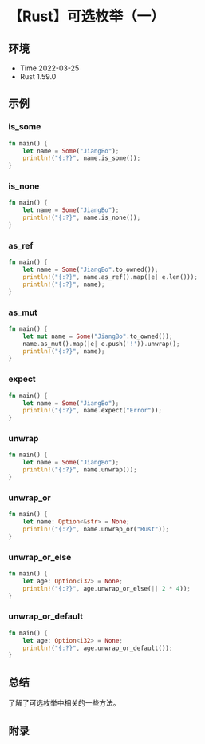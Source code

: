 # 【Rust】可选枚举（一）

## 环境

- Time 2022-03-25
- Rust 1.59.0

## 示例

### is_some

```rust
fn main() {
    let name = Some("JiangBo");
    println!("{:?}", name.is_some());
}
```

### is_none

```rust
fn main() {
    let name = Some("JiangBo");
    println!("{:?}", name.is_none());
}
```

### as_ref

```rust
fn main() {
    let name = Some("JiangBo".to_owned());
    println!("{:?}", name.as_ref().map(|e| e.len()));
    println!("{:?}", name);
}
```

### as_mut

```rust
fn main() {
    let mut name = Some("JiangBo".to_owned());
    name.as_mut().map(|e| e.push('!')).unwrap();
    println!("{:?}", name);
}
```

### expect

```rust
fn main() {
    let name = Some("JiangBo");
    println!("{:?}", name.expect("Error"));
}
```

### unwrap

```rust
fn main() {
    let name = Some("JiangBo");
    println!("{:?}", name.unwrap());
}
```

### unwrap_or

```rust
fn main() {
    let name: Option<&str> = None;
    println!("{:?}", name.unwrap_or("Rust"));
}
```

### unwrap_or_else

```rust
fn main() {
    let age: Option<i32> = None;
    println!("{:?}", age.unwrap_or_else(|| 2 * 4));
}
```

### unwrap_or_default

```rust
fn main() {
    let age: Option<i32> = None;
    println!("{:?}", age.unwrap_or_default());
}
```

## 总结

了解了可选枚举中相关的一些方法。

## 附录
